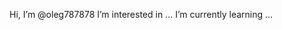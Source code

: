 Hi, I’m @oleg787878
I’m interested in ...
I’m currently learning ...

<!---
oleg787878/oleg787878 is a ✨ special ✨ repository because its `README.md` (this file) appears on your GitHub profile.
You can click the Preview link to take a look at your changes.
--->
